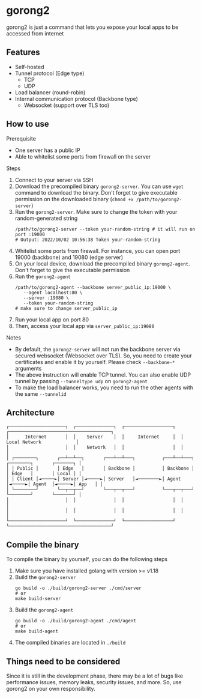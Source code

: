 # gorong2

gorong2 is just a command that lets you expose your local apps to be accessed from internet

## Features
- Self-hosted
- Tunnel protocol (Edge type)
  - TCP
  - UDP
- Load balancer (round-robin)
- Internal communication protocol (Backbone type)
  - Websocket (support over TLS too)

## How to use
Prerequisite
- One server has a public IP
- Able to whitelist some ports from firewall on the server

Steps
1. Connect to your server via SSH
2. Download the precompiled binary `gorong2-server`. You can use `wget` command to download the binary. Don't forget to give executable permission on the downloaded binary (`chmod +x /path/to/gorong2-server`)
3. Run the `gorong2-server`. Make sure to change the token with your random-generated string
   ```shell
   /path/to/gorong2-server --token your-random-string # it will run on port :19000
   # Output: 2022/10/02 10:56:38 Token your-random-string
   ```
4. Whitelist some ports from firewall. For instance, you can open port 19000 (backbone) and 19080 (edge server)
5. On your local device, download the precompiled binary `gorong2-agent`. Don't forget to give the executable permission
6. Run the `gorong2-agent`
   ```shell
   /path/to/gorong2-agent --backbone server_public_ip:19000 \
      --agent localhost:80 \
      --server :19080 \
      --token your-random-string
   # make sure to change server_public_ip
   ```
7. Run your local app on port 80
8. Then, access your local app via `server_public_ip:19080`

Notes
- By default, the `gorong2-server` will not run the backbone server via secured websocket (Websocket over TLS). So, you need to create your certificates and enable it by yourself. Please check `--backbone-*` arguments
- The above instruction will enable TCP tunnel. You can also enable UDP tunnel by passing `--tunneltype udp` on `gorong2-agent`
- To make the load balancer works, you need to run the other agents with the same `--tunnelid`

## Architecture
```
┌─────────────────────┐  ┌──────────────┐  ┌──────────────────┐  ┌──────────────────────────────────────┐
│      Internet       │  │    Server    │  │     Internet     │  │            Local Network             │
│                     │  │    Network   │  │                  │  │                                      │
│ ┌────────┐       ┌──┴──┴──┐       ┌───┴──┴───┐          ┌───┴──┴───┐       ┌────────┐       ┌───────┐ │
│ │ Public │       │ Edge   │       │ Backbone │          │ Backbone │       │ Edge   │       │ Local │ │
│ │ Client │◄─────►│ Server │◄─────►│ Server   │◄────────►│ Agent    │◄─────►│ Agent  │◄─────►│ App   │ │
│ └────────┘       └──┬──┬──┘       └───┬──┬───┘          └───┬──┬───┘       └────────┘       └───────┘ │
│                     │  │              │  │                  │  │                                      │
│                     │  │              │  │                  │  │                                      │
└─────────────────────┘  └──────────────┘  └──────────────────┘  └──────────────────────────────────────┘
```

## Compile the binary
To compile the binary by yourself, you can do the following steps
1. Make sure you have installed golang with version >= v1.18
2. Build the `gorong2-server`
   ```shell
   go build -o ./build/gorong2-server ./cmd/server
   # or
   make build-server
   ```
3. Build the `gorong2-agent`
   ```shell
   go build -o ./build/gorong2-agent ./cmd/agent
   # or
   make build-agent
   ```
4. The compiled binaries are located in `./build`

## Things need to be considered
Since it is still in the development phase, there may be a lot of bugs like performance issues, memory leaks, security issues, and more. So, use gorong2 on your own responsibility. 